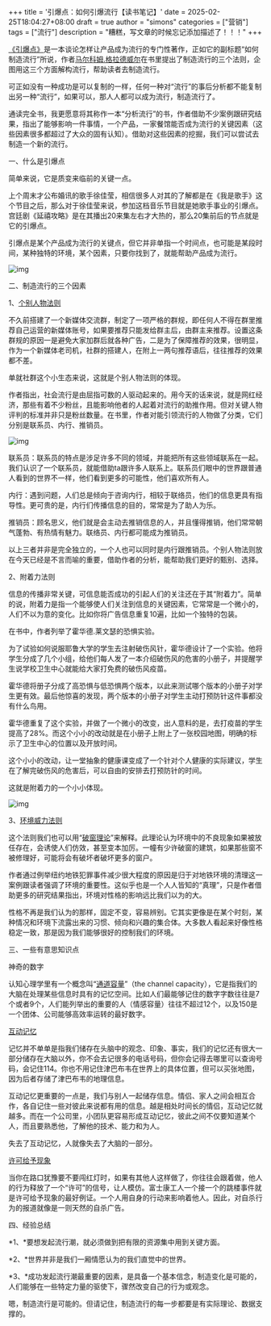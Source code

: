+++
title = '引爆点：如何引爆流行【读书笔记】'
date = 2025-02-25T18:04:27+08:00
draft = true
author = "simons"
categories = ["营销"]
tags = ["流行"]
description = "糟糕，写文章的时候忘记添加描述了！！！"
+++

[《引爆点》](https://zhida.zhihu.com/search?content_id=8395160&content_type=Article&match_order=1&q=《引爆点》&zhida_source=entity)是一本谈论怎样让产品成为流行的专门性著作，正如它的副标题“如何制造流行”所说，作者[马尔科姆.格拉德威尔](https://zhida.zhihu.com/search?content_id=8395160&content_type=Article&match_order=1&q=马尔科姆.格拉德威尔&zhida_source=entity)在书里提出了制造流行的三个法则，企图用这三个方面解构流行，帮助读者去制造流行。

可正如没有一种成功是可以复制的一样，任何一种对“流行”的事后分析都不能复制出另一种“流行”，如果可以，那人人都可以成为流行，制造流行了。

通读完全书，我更愿意将其称作一本“分析流行”的书，作者借助不少案例跟研究结果，指出了能够影响一件事情，一个产品，一家餐馆能否成为流行的关键因素（这些因素很多都超过了大众的固有认知）。借助对这些因素的挖掘，我们可以尝试去制造一个新的流行。

一、什么是引爆点

简单来说，它是质变来临前的关键一点。

上个周末才公布婚讯的歌手徐佳莹，相信很多人对其的了解都是在《我是歌手》这个节目之后，那么对于徐佳莹来说，参加这档音乐节目就是她歌手事业的引爆点。宫廷剧《延禧攻略》是在其播出20来集左右才大热的，那么20集前后的节点就是它的引爆点。

引爆点是某个产品成为流行的关键点，但它并非单指一个时间点，也可能是某段时间，某种独特的环境，某个因素，只要你找到了，就能帮助产品成为流行。





![img](https://pic1.zhimg.com/v2-9ff90306990f0670a56ae9dda096465c_1440w.jpg)





二、制造流行的三个因素

1、[个别人物法则](https://zhida.zhihu.com/search?content_id=8395160&content_type=Article&match_order=1&q=个别人物法则&zhida_source=entity)

不久前搭建了一个新媒体交流群，制定了一项严格的群规，即任何人不得在群里推荐自己运营的新媒体账号，如果要推荐只能发给群主后，由群主来推荐。设置这条群规的原因一是避免大家加群后就各种广告，二是为了保障推荐的效果，很明显，作为一个新媒体老司机，社群的搭建人，在附上一两句推荐语后，往往推荐的效果都不差。

单就社群这个小生态来说，这就是个别人物法则的体现。

作者指出，社会流行是由屈指可数的人驱动起来的。用今天的话来说，就是网红经济，那些有着不少粉丝，且能影响他者的人起着对流行的助推作用。但对关键人物评判的标准并非只是粉丝数量。在书里，作者对能引领流行的人物做了分类，它们分别是联系员、内行、推销员。





![img](https://pica.zhimg.com/v2-44bd537f7f8e468890f8d9905add8058_1440w.jpg)





联系员：联系员的特点是涉足许多不同的领域，并能把所有这些领域联系在一起。我们认识了一个联系员，就能借助ta跟许多人联系上。联系员们眼中的世界跟普通人看到的世界不一样，他们看到更多的可能性，他们喜欢所有人。

内行：遇到问题，人们总是倾向于咨询内行，相较于联络员，他们的信息更具有指导性。更可贵的是，内行们传播信息的目的，常常是为了助人为乐。

推销员：顾名思义，他们就是会主动去推销信息的人，并且懂得推销，他们常常朝气蓬勃、有热情有魅力。联络员、内行都可能成为推销员。

以上三者并非是完全独立的，一个人也可以同时是内行跟推销员。个别人物法则放在今天已经是不言而喻的重要，借助作者的分析，能帮助我们更好的甄别、选择。

2、附着力法则

信息的传播非常关键，可信息能否成功的引起人们的关注还在于其“附着力”。简单的说，附着力是指一个能够使人们关注到信息的关键因素，它常常是一个微小的，人们不以为意的变化。比如你将广告信息重复10遍，比如一个独特的包装。

在书中，作者列举了霍华德.莱文瑟的恐惧实验。

为了试验如何说服耶鲁大学的学生去注射破伤风针，霍华德设计了一个实验。他将学生分成了几个小组，给他们每人发了一本介绍破伤风的危害的小册子，并提醒学生说学校卫生中心就能给大家打免费的破伤风疫苗。

霍华德将册子分成了高恐惧与低恐惧两个版本，以此来测试哪个版本的小册子对学生更有效。最后他惊喜的发现，两个版本的小册子对学生主动打预防针这件事都没有什么鸟用。

霍华德重复了这个实验，并做了一个微小的改变，出人意料的是，去打疫苗的学生提高了28%。而这个小小的改动就是在小册子上附上了一张校园地图，明确的标示了卫生中心的位置以及开放时间。

这个小小的改动，让一堂抽象的健康课变成了一个针对个人健康的实际建议，学生在了解完破伤风的危害后，可以自由的安排去打预防针的时间。

这就是附着力的一个小小体现。





![img](https://pica.zhimg.com/v2-d9bc21f61e6db0223cdaefcf0077ad34_1440w.jpg)





3、[环境威力法则](https://zhida.zhihu.com/search?content_id=8395160&content_type=Article&match_order=1&q=环境威力法则&zhida_source=entity)

这个法则我们也可以用“[破窗理论](https://zhida.zhihu.com/search?content_id=8395160&content_type=Article&match_order=1&q=破窗理论&zhida_source=entity)”来解释。此理论认为环境中的不良现象如果被放任存在，会诱使人们仿效，甚至变本加厉。一幢有少许破窗的建筑，如果那些窗不被修理好，可能将会有破坏者破坏更多的窗户。

作者通过例举纽约地铁犯罪事件减少很大程度的原因是归于对地铁环境的清理这一案例跟读者强调了环境的重要性。这似乎也是一个人人皆知的“真理”，只是作者借助更多的研究结果指出，环境对性格的影响远比我们以为的大。

性格不再是我们认为的那样，固定不变，容易辨别。它其实更像是在某个时刻，某种情况和环境下流露出来的习惯、倾向和兴趣的集合体。大多数人看起来好像性格稳定一致，那是因为我们能够很好的控制我们的环境。

三、一些有意思知识点

神奇的数字

认知心理学里有一个概念叫“[通道容量](https://zhida.zhihu.com/search?content_id=8395160&content_type=Article&match_order=1&q=通道容量&zhida_source=entity)”（the channel capacity），它是指我们的大脑在处理某些信息时具有的记忆空间。比如人们最能够记住的数字字数往往是7个或者9个，人们能列举出的重要的人（情感容量）往往不超过12个，以及150是一个团体、公司能够高效率运转的最好数字。

[互动记忆](https://zhida.zhihu.com/search?content_id=8395160&content_type=Article&match_order=1&q=互动记忆&zhida_source=entity)

记忆并不单单是指我们储存在头脑中的观念、印象、事实，我们的记忆还有很大一部分储存在大脑以外，你不会去记很多的电话号码，但你会记得去哪里可以查询号码，会记住114。你也不用记住津巴布韦在世界上的具体位置，但可以买张地图，因为后者存储了津巴布韦的地理信息。

互动记忆更重要的一点是，我们与别人一起储存信息。情侣、家人之间会相互合作，各自记住一些对彼此来说都有用的信息。越是相处时间长的情侣，互动记忆就越多。而在一个公司里，小团队更容易形成互动记忆，彼此之间不仅要知道某个人，而且要熟悉他，了解他的技术、能力和为人。

失去了互动记忆，人就像失去了大脑的一部分。

[许可给予现象](https://zhida.zhihu.com/search?content_id=8395160&content_type=Article&match_order=1&q=许可给予现象&zhida_source=entity)

当你在路口犹豫要不要闯红灯时，如果有其他人这样做了，你往往会跟着做，他人的行为释放了一个“许可”的信号，让人模仿。富士康工人一个接一个的跳楼事件就是许可给予现象的最好例证。一个人用自身的行动来影响着他人。因此，对自杀行为的报道就像是一则天然的自杀广告。

四、经验总结

*1、*要想发起流行潮，就必须做到把有限的资源集中用到关键方面。

*2、*世界并非是我们一厢情愿认为的我们直觉中的世界。

*3、*成功发起流行潮最重要的因素，是具备一个基本信念，制造变化是可能的，人们能够在一些特定力量的驱使下，骤然改变自己的行为或观念。

嗯，制造流行是可能的。但请记住，制造流行的每一步都要是有实际理论、数据支撑的。
